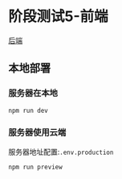 # 阶段测试5-前端

[后端](https://github.com/cyb233/sss)

## 本地部署
### 服务器在本地
```bash
npm run dev
```
### 服务器使用云端
服务器地址配置:`.env.production`  
```bash
npm run preview
```